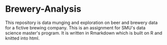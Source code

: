 # Brewery-Analysis

This repository is data munging and exploration on beer and brewery data for a fictive brewing company. This is an assignment for SMU's data science master's program. It is written in Rmarkdown which is built on R and knitted into html. 
